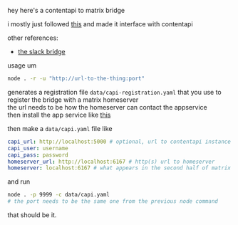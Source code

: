 hey here's a contentapi to matrix bridge

i mostly just followed [this](https://github.com/matrix-org/matrix-appservice-bridge/blob/develop/HOWTO.md) and made it interface with contentapi

other references:
- [the slack bridge](https://github.com/matrix-org/matrix-appservice-slack)

usage um  
```sh
node . -r -u "http://url-to-the-thing:port"
```
generates a registration file `data/capi-registration.yaml` that you use to register the bridge with a matrix homeserver  
the url needs to be how the homeserver can contact the appservice  
then install the app service like [this](https://docs.mau.fi/bridges/general/registering-appservices.html)

then make a `data/capi.yaml` file like
```yaml
capi_url: http://localhost:5000 # optional, url to contentapi instance
capi_user: username
capi_pass: password
homeserver_url: http://localhost:6167 # http(s) url to homeserver
homeserver: localhost:6167 # what appears in the second half of matrix IDs
```
and run
```sh
node . -p 9999 -c data/capi.yaml
# the port needs to be the same one from the previous node command
```

that should be it.
